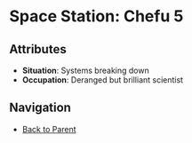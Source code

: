# Space Station: Chefu 5

## Attributes
- **Situation**: Systems breaking down
- **Occupation**: Deranged but brilliant scientist


## Navigation
- [Back to Parent](../)
